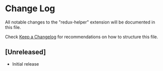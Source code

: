 # Change Log

All notable changes to the "redux-helper" extension will be documented in this file.

Check [Keep a Changelog](http://keepachangelog.com/) for recommendations on how to structure this file.

## [Unreleased]

- Initial release